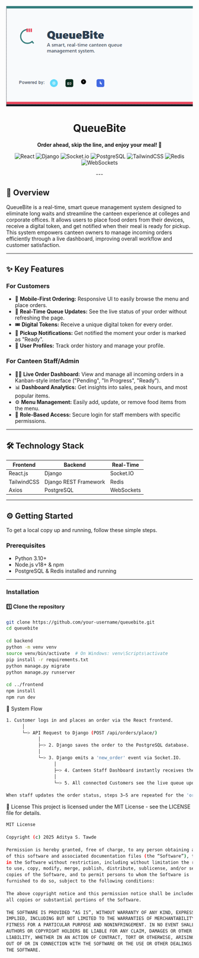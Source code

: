 <div align="center">
<img src="social-preview.png" alt="QueueBite Social Preview Banner">
<h1>QueueBite</h1>
<p><b>Order ahead, skip the line, and enjoy your meal! 🍔</b></p>
<p>
<img src="https://img.shields.io/badge/React-61DAFB?style=for-the-badge&logo=react&logoColor=black" alt="React">
<img src="https://img.shields.io/badge/Django-092E20?style=for-the-badge&logo=django&logoColor=white" alt="Django">
<img src="https://img.shields.io/badge/Socket.io-010101?style=for-the-badge&logo=socket.io&logoColor=white" alt="Socket.io">
<img src="https://img.shields.io/badge/PostgreSQL-4169E1?style=for-the-badge&logo=postgresql&logoColor=white" alt="PostgreSQL">
<img src="https://img.shields.io/badge/TailwindCSS-38B2AC?style=for-the-badge&logo=tailwind-css&logoColor=white" alt="TailwindCSS">
<img src="https://img.shields.io/badge/Redis-DC382D?style=for-the-badge&logo=redis&logoColor=white" alt="Redis">
<img src="https://img.shields.io/badge/WebSockets-004A7F?style=for-the-badge&logo=websocket&logoColor=white" alt="WebSockets">
</p>
---
</div>

## 🚀 Overview
QueueBite is a real-time, smart queue management system designed to eliminate long waits and streamline the canteen experience at colleges and corporate offices. It allows users to place food orders from their devices, receive a digital token, and get notified when their meal is ready for pickup.  
This system empowers canteen owners to manage incoming orders efficiently through a live dashboard, improving overall workflow and customer satisfaction.

---

## ✨ Key Features

### For Customers
- 📱 **Mobile-First Ordering:** Responsive UI to easily browse the menu and place orders.
- 🔄 **Real-Time Queue Updates:** See the live status of your order without refreshing the page.
- 🎟️ **Digital Tokens:** Receive a unique digital token for every order.
- 🔔 **Pickup Notifications:** Get notified the moment your order is marked as "Ready".
- 👤 **User Profiles:** Track order history and manage your profile.

### For Canteen Staff/Admin
- 🧑‍🍳 **Live Order Dashboard:** View and manage all incoming orders in a Kanban-style interface ("Pending", "In Progress", "Ready").
- 📊 **Dashboard Analytics:** Get insights into sales, peak hours, and most popular items.
- ⚙️ **Menu Management:** Easily add, update, or remove food items from the menu.
- 🔐 **Role-Based Access:** Secure login for staff members with specific permissions.

---

## 🛠️ Technology Stack

| Frontend | Backend | Real-Time |
|----------|---------|-----------|
| React.js | Django  | Socket.IO |
| TailwindCSS | Django REST Framework | Redis |
| Axios | PostgreSQL | WebSockets |

---

## ⚙️ Getting Started

To get a local copy up and running, follow these simple steps.

### **Prerequisites**
- Python 3.10+
- Node.js v18+ & npm
- PostgreSQL & Redis installed and running

---

### **Installation**

#### 1️⃣ Clone the repository
```bash
git clone https://github.com/your-username/queuebite.git
cd queuebite

cd backend
python -m venv venv
source venv/bin/activate  # On Windows: venv\Scripts\activate
pip install -r requirements.txt
python manage.py migrate
python manage.py runserver

cd ../frontend
npm install
npm run dev
```
🔄 System Flow
```bash
1. Customer logs in and places an order via the React frontend.
      │
      └─> API Request to Django (POST /api/orders/place/)
            │
            ├─> 2. Django saves the order to the PostgreSQL database.
            │
            └─> 3. Django emits a 'new_order' event via Socket.IO.
                  │
                  ├─> 4. Canteen Staff Dashboard instantly receives the event and displays the new order.
                  │
                  └─> 5. All connected Customers see the live queue update with the new token.

When staff updates the order status, steps 3–5 are repeated for the 'order_update' event.
```

📜 License
This project is licensed under the MIT License - see the LICENSE file for details.
```bash
MIT License

Copyright (c) 2025 Aditya S. Tawde

Permission is hereby granted, free of charge, to any person obtaining a copy
of this software and associated documentation files (the “Software”), to deal
in the Software without restriction, including without limitation the rights  
to use, copy, modify, merge, publish, distribute, sublicense, and/or sell  
copies of the Software, and to permit persons to whom the Software is  
furnished to do so, subject to the following conditions:

The above copyright notice and this permission notice shall be included in  
all copies or substantial portions of the Software.

THE SOFTWARE IS PROVIDED “AS IS”, WITHOUT WARRANTY OF ANY KIND, EXPRESS OR  
IMPLIED, INCLUDING BUT NOT LIMITED TO THE WARRANTIES OF MERCHANTABILITY,  
FITNESS FOR A PARTICULAR PURPOSE AND NONINFRINGEMENT. IN NO EVENT SHALL THE  
AUTHORS OR COPYRIGHT HOLDERS BE LIABLE FOR ANY CLAIM, DAMAGES OR OTHER  
LIABILITY, WHETHER IN AN ACTION OF CONTRACT, TORT OR OTHERWISE, ARISING FROM,  
OUT OF OR IN CONNECTION WITH THE SOFTWARE OR THE USE OR OTHER DEALINGS IN  
THE SOFTWARE.
```
